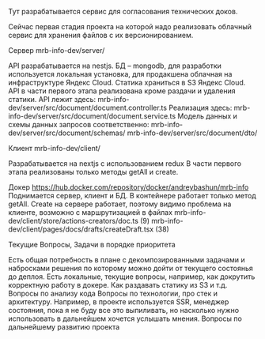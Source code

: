Тут разрабатывается сервис для согласования технических доков.

Сейчас первая стадия проекта на которой надо реализовать облачный сервис для хранения файлов с их версионированием.

Сервер mrb-info-dev/server/

API  разрабатывается на nestjs. БД – mongodb, для разработки используется локальная установка, для продакшена облачная на инфраструктуре Яндекс Cloud. Статика храниться в S3 Яндекс Cloud. API в части первого этапа реализована кроме  раздачи и удаления статики.
 API лежит здесь: mrb-info-dev/server/src/document/document.controller.ts
Реализация здесь: mrb-info-dev/server/src/document/document.service.ts
Модель данных и схемы данных запросов соответственно:
mrb-info-dev/server/src/document/schemas/
mrb-info-dev/server/src/document/dto/

Клиент mrb-info-dev/client/

Разрабатывается на nextjs с использованием redux
В части первого этапа реализованы только методы getAll и create.

Докер  https://hub.docker.com/repository/docker/andreybashun/mrb-info
Поднимается сервер, клиент и БД.
В контейнере работает только метод getAll. Create на сервере работает, поэтому видимо проблема на клиенте, возможно с маршрутизацией в файлах 
mrb-info-dev/client/store/actions-creators/doc.ts (9)
mrb-info-dev/client/pages/docs/drafts/createDraft.tsx (38)


 
Текущие Вопросы, Задачи в порядке приоритета

Есть общая потребность в плане с декомпозированными задачами и набросками решения по которому можно дойти от текущего состоянья до деплоя.
Есть локальные, текущие вопросы, например, как докрутить корректную работу в докере. Как раздавать статику из S3 и т.д.
Вопросы по анализу кода 
Вопросы по технологии, про стек и архитектуру. Например, в проекте используется SSR, менеджер состояния, пока я не буду все это выпиливать, но насколько нужно  использовать в дальнейшем хочется услышать мнения.
Вопросы по дальнейшему развитию проекта

